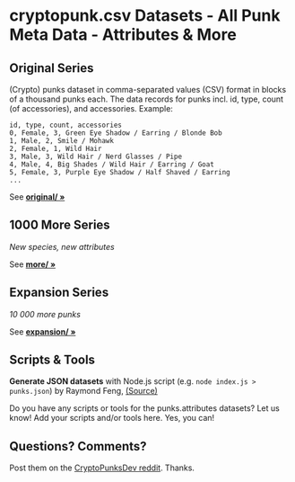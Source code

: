 # cryptopunk.csv Datasets - All Punk Meta Data - Attributes & More



## Original Series

(Crypto) punks dataset in comma-separated values (CSV) format
in blocks of a thousand punks each.
The data records for punks
incl. id, type, count (of accessories), and accessories.
Example:

```
id, type, count, accessories
0, Female, 3, Green Eye Shadow / Earring / Blonde Bob
1, Male, 2, Smile / Mohawk
2, Female, 1, Wild Hair
3, Male, 3, Wild Hair / Nerd Glasses / Pipe
4, Male, 4, Big Shades / Wild Hair / Earring / Goat
5, Female, 3, Purple Eye Shadow / Half Shaved / Earring
...
```

See [**original/ »**](original)



## 1000 More Series

_New species, new attributes_


See [**more/ »**](more)



## Expansion Series

_10 000 more punks_

See [**expansion/ »**](expansion)





## Scripts & Tools

**Generate JSON datasets**  with Node.js script (e.g. `node index.js > punks.json`) by Raymond Feng, [(Source)](https://github.com/raymondfeng/punks.attributes#generate-json)



Do you have any scripts or tools for the punks.attributes datasets? Let us know!
Add your scripts and/or tools here. Yes, you can!



## Questions? Comments?

Post them on the [CryptoPunksDev reddit](https://old.reddit.com/r/CryptoPunksDev). Thanks.

